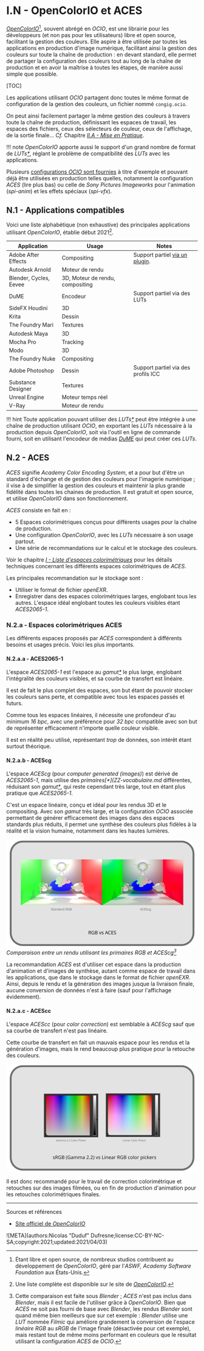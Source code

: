 # I.N - OpenColorIO et ACES

[*OpenColorIO*](https://opencolorio.org/)[^1], souvent abrégé en *OCIO*, est une librairie pour les développeurs (et non pas pour les utilisateurs) libre et open source, facilitant la gestion des couleurs. Elle aspire à être utilisée par toutes les applications en production d'image numérique, facilitant ainsi la gestion des couleurs sur toute la chaîne de production : en devant standard, elle permet de partager la configuration des couleurs tout au long de la chaîne de production et en avoir la maîtrise à toutes les étapes, de manière aussi simple que possible.

[TOC]

Les applications utilisant *OCIO* partagent donc toutes le même format de configuration de la gestion des couleurs, un fichier nommé `congig.ocio`.

On peut ainsi facilement partager la même gestion des couleurs à travers toute la chaîne de production, définissant les espaces de travail, les espaces des fichiers, ceux des sélecteurs de couleur, ceux de l'affichage, de la sortie finale... *Cf.* Chapitre *[II.A - Mise en Pratique](2A-pratique.md)*.

!!! note
    *OpenColorIO* apporte aussi le support d'un grand nombre de format de *LUTs[*](ZZ-vocabulaire.md)*, réglant le problème de compatibilité des *LUTs* avec les applications.

Plusieurs [configurations *OCIO* sont fournies](https://opencolorio.readthedocs.io/en/latest/quick_start/downloads.html) à titre d'exemple et pouvant déjà être utilisées en production telles quelles, notamment la configuration *ACES* (lire plus bas) ou celle de *Sony Pictures Imageworks* pour l'animation (*spi-anim*) et les effets spéciaux (*spi-vfx*).

## N.1 - Applications compatibles

Voici une liste alphabétique (non exhaustive) des principales applications utilisant *OpenColorIO*, établie début 2021[^2].

|Application|Usage|Notes|
|----|----|----|
|Adobe After Effects|Compositing|Support partiel [via un plugin](https://fnordware.blogspot.com/2012/05/opencolorio-for-after-effects.html).|
|Autodesk Arnold|Moteur de rendu||
|Blender, Cycles, Eevee|3D, Moteur de rendu, compositing||
|DuME|Encodeur|Support partiel via des LUTs|
|SideFX Houdini|3D||
|Krita|Dessin||
|The Foundry Mari|Textures||
|Autodesk Maya|3D||
|Mocha Pro|Tracking||
|Modo|3D||
|The Foundry Nuke|Compositing||
|Adobe Photoshop|Dessin|Support partiel via des profils ICC|
|Substance Designer|Textures||
|Unreal Engine|Moteur temps réel||
|V-Ray|Moteur de rendu|

!!! hint
    Toute application pouvant utiliser des *LUTs[*](ZZ-vocabulaire.md)* peut être intégrée à une chaîne de production utilisant *OCIO*, en exportant les *LUTs* nécessaire à la production depuis *OpenColorIO*, soit via l'outil en ligne de commande fourni, soit en utilisant l'encodeur de médias *[DuME](https://rainboxlab.org/tools/dume/)* qui peut créer ces *LUTs*.

## N.2 - ACES

*ACES* signifie *Academy Color Encoding System*, et a pour but d'être un standard d'échange et de gestion des couleurs pour l'imagerie numérique ; il vise à de simplifier la gestion des couleurs et maintenir la plus grande fidélité dans toutes les chaines de production. Il est gratuit et open source, et utilise *OpenColorIO* dans son fonctionnement.

*ACES* consiste en fait en :

- 5 Espaces colorimétriques conçus pour différents usages pour la chaîne de production.
- Une configuration *OpenColorIO*, avec les *LUTs* nécessaire à son usage partout.
- Une série de recommandations sur le calcul et le stockage des couleurs.

Voir le chapitre *[I - Liste d'espaces colorimétriques](I-liste-espaces.md)* pour les détails techniques concernant les différents espaces colorimétriques de *ACES*.

Les principales recommandation sur le stockage sont :

- Utiliser le format de fichier *openEXR*.
- Enregistrer dans des espaces colorimétriques larges, englobant tous les autres. L'espace idéal englobant toutes les couleurs visibles étant *ACES2065-1*.

### N.2.a - Espaces colorimétriques ACES

Les différents espaces proposés par *ACES* correspondent à différents besoins et usages précis. Voici les plus importants.

#### N.2.a.a - ACES2065-1

L'espace *ACES2065-1* est l'espace au *gamut[\*](ZZ-vocabulaire.md)* le plus large, englobant l'intégralité des couleurs visibles, et sa courbe de transfert est linéaire.

Il est de fait le plus complet des espaces, son but étant de pouvoir stocker les couleurs sans perte, et compatible avec tous les espaces passés et futurs.

Comme tous les espaces linéaires, il nécessite une profondeur d'au minimum *16 bpc*, avec une préférence pour *32 bpc* compatible avec son but de représenter efficacement n'importe quelle couleur visible.

Il est en réalité peu utilisé, représentant *trop* de données, son intérêt étant surtout théorique.

#### N.2.a.b - ACEScg

L'espace *ACEScg* (pour *computer generated (images)*) est dérivé de *ACES2065-1*, mais utilise des *primaires[\*](ZZ-vocabulaire.md* différentes, réduisant son *gamut[\*](ZZ-vocabulaire.md)*, qui reste cependant très large, tout en étant plus pratique que *ACES2065-1*.

C'est un espace linéaire, conçu et idéal pour les rendus 3D et le compositing. Avec son *gamut* très large, et la configuration *OCIO* associée permettant de générer efficacement des images dans des espaces standards plus réduits, il permet une synthèse des couleurs plus fidèles à la réalité et la vision humaine, notamment dans les hautes lumières.

*![Comparaison d'un rendu linéaire RGB et ACEScg](img/aces.svg)*  
*Comparaison entre un rendu utilisant les primaires RGB et ACEScg[^3]*

La recommandation *ACES* est d'utiliser cet espace dans la production d'animation et d'images de synthèse, autant comme espace de travail dans les applications, que dans le stockage dans le format de fichier *openEXR*. Ainsi, depuis le rendu et la génération des images jusque la livraison finale, aucune conversion de données n'est à faire (sauf pour l'affichage évidemment).

#### N.2.a.c - ACEScc

L'espace *ACEScc* (pour *color correction*) est semblable à *ACEScg* sauf que sa courbe de transfert n'est pas linéaire.

Cette courbe de transfert en fait un mauvais espace pour les rendus et la génération d'images, mais le rend beaucoup plus pratique pour la retouche des couleurs.

*![Comparaison sélecteur de couleur linéaire / sRGB](img/color-picker.svg)*

Il est donc recommandé pour le travail de correction colorimétrique et retouches sur des images filmées, ou en fin de production d'animation pour les retouches colorimétriques finales.

----
Sources et références

- [Site officiel de *OpenColorIO*](https://opencolorio.org/)

[^1]:
    Étant libre et open source, de nombreux studios contribuent au développement de *OpenColorIO*, géré par l'*ASWF, Academy Software Foundation* aux États-Unis.

[^2]:
    Une liste complète est disponible sur le site de *[OpenColorIO](https://opencolorio.org/)*.

[^3]:
    Cette comparaison est faite sous *Blender* ; *ACES* n'est pas inclus dans *Blender*, mais il est facile de l'utiliser grâce à *OpenColorIO*. Bien que *ACES* ne soit pas fourni de base avec *Blender*, les rendus *Blender* sont quand même bien meilleurs que sur cet exemple : *Blender* utilise une *LUT* nommée *Filmic* qui améliore grandement la conversion de l'espace *linéaire RGB* au *sRGB* de l'image finale (désactivée pour cet exemple), mais restant tout de même moins performant en couleurs que le résultat utilisant la configuration *ACES* de *OCIO*.

![META](authors:Nicolas "Duduf" Dufresne;license:CC-BY-NC-SA;copyright:2021;updated:2021/04/03)